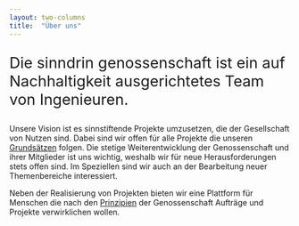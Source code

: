 ```yaml
---
layout: two-columns
title:  "Über uns"
---
```


<p style="font-size: 1.6875rem;">Die sinndrin genossenschaft ist ein auf Nachhaltigkeit ausgerichtetes Team von Ingenieuren.</p>

Unsere Vision ist es sinnstiftende Projekte umzusetzen, die der Gesellschaft von Nutzen sind. Dabei sind wir offen für alle Projekte die unseren [Grundsätzen][1] folgen. Die stetige Weiterentwicklung der Genossenschaft und ihrer Mitglieder ist uns wichtig, weshalb wir für neue Herausforderungen stets offen sind. Im Speziellen sind wir auch an der Bearbeitung neuer Themenbereiche interessiert.

Neben der Realisierung von Projekten bieten wir eine Plattform für Menschen die nach den [Prinzipien][1] der Genossenschaft Aufträge und Projekte verwirklichen wollen.

[1]: /ueber-uns/grundsaetze/